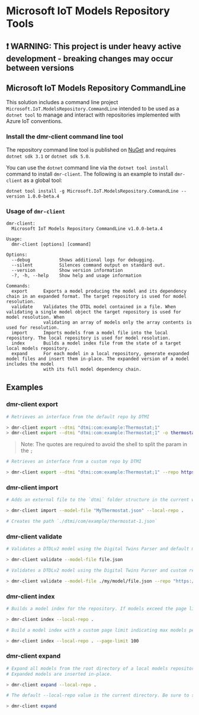 
# Microsoft IoT Models Repository Tools

## :exclamation: WARNING: This project is under heavy active development - breaking changes may occur between versions

## Microsoft IoT Models Repository CommandLine

This solution includes a command line project `Microsoft.IoT.ModelsRepository.CommandLine` intended to be used as a `dotnet tool` to manage and interact with repositories implemented with Azure IoT conventions.

### Install the dmr-client command line tool

The repository command line tool is published on [NuGet](https://www.nuget.org/packages/Microsoft.IoT.ModelsRepository.CommandLine) and requires `dotnet sdk 3.1` or `dotnet sdk 5.0`.

You can use the `dotnet` command line via the  `dotnet tool install` command to install `dmr-client`. The following is an example to install `dmr-client` as a global tool:

`dotnet tool install -g Microsoft.IoT.ModelsRepository.CommandLine --version 1.0.0-beta.4`

### Usage of `dmr-client`

```text
dmr-client:
  Microsoft IoT Models Repository CommandLine v1.0.0-beta.4

Usage:
  dmr-client [options] [command]

Options:
  --debug           Shows additional logs for debugging.
  --silent          Silences command output on standard out.
  --version         Show version information
  -?, -h, --help    Show help and usage information

Commands:
  export      Exports a model producing the model and its dependency chain in an expanded format. The target repository is used for model resolution.
  validate    Validates the DTDL model contained in a file. When validating a single model object the target repository is used for model resolution. When
              validating an array of models only the array contents is used for resolution.
  import      Imports models from a model file into the local repository. The local repository is used for model resolution.
  index       Builds a model index file from the state of a target local models repository.
  expand      For each model in a local repository, generate expanded model files and insert them in-place. The expanded version of a model includes the model
              with its full model dependency chain.
```

## Examples

### dmr-client export

```bash
# Retrieves an interface from the default repo by DTMI

> dmr-client export --dtmi "dtmi:com:example:Thermostat;1"
> dmr-client export --dtmi "dtmi:com:example:Thermostat;1" -o thermostat.json
```

>Note: The quotes are required to avoid the shell to split the param in the `;`

```bash
# Retrieves an interface from a custom repo by DTMI

> dmr-client export --dtmi "dtmi:com:example:Thermostat;1" --repo https://raw.githubusercontent.com/Azure/iot-plugandplay-models/main
```

### dmr-client import

```bash
# Adds an external file to the `dtmi` folder structure in the current working directory

> dmr-client import --model-file "MyThermostat.json" --local-repo .

# Creates the path `./dtmi/com/example/thermostat-1.json`
```

### dmr-client validate

```bash
# Validates a DTDLv2 model using the Digital Twins Parser and default model repository for resolution.

> dmr-client validate --model-file file.json
```

```bash
# Validates a DTDLv2 model using the Digital Twins Parser and custom repository endpoint for resolution.

> dmr-client validate --model-file ./my/model/file.json --repo "https://mycustom.domain"
```

### dmr-client index

```bash
# Builds a model index for the repository. If models exceed the page limit new page files will be created relative to the root index.

> dmr-client index --local-repo .
```

```bash
# Build a model index with a custom page limit indicating max models per page.

> dmr-client index --local-repo . --page-limit 100
```

### dmr-client expand

```bash
# Expand all models from the root directory of a local models repository following Azure IoT conventions.
# Expanded models are inserted in-place.

> dmr-client expand --local-repo .
```

```bash
# The default --local-repo value is the current directory. Be sure to specifiy the root for --local-repo.

> dmr-client expand
```
